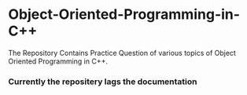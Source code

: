# Object-Oriented-Programming-in-C++
The Repository Contains Practice Question of various topics of Object Oriented Programming in C++. 

### Currently the repositery lags the documentation 

